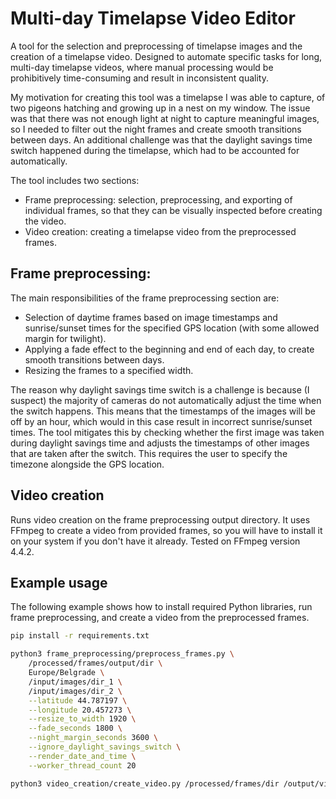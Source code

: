 # Multi-day Timelapse Video Editor

A tool for the selection and preprocessing of timelapse images and the creation of a timelapse video. Designed to automate specific tasks for long, multi-day timelapse videos, where manual processing would be prohibitively time-consuming and result in inconsistent quality.

My motivation for creating this tool was a timelapse I was able to capture, of two pigeons hatching and growing up in a nest on my window. The issue was that there was not enough light at night to capture meaningful images, so I needed to filter out the night frames and create smooth transitions between days. An additional challenge was that the daylight savings time switch happened during the timelapse, which had to be accounted for automatically.

The tool includes two sections:
- Frame preprocessing: selection, preprocessing, and exporting of individual frames, so that they can be visually inspected before creating the video.
- Video creation: creating a timelapse video from the preprocessed frames.

## Frame preprocessing:

The main responsibilities of the frame preprocessing section are:
- Selection of daytime frames based on image timestamps and sunrise/sunset times for the specified GPS location (with some allowed margin for twilight).
- Applying a fade effect to the beginning and end of each day, to create smooth transitions between days.
- Resizing the frames to a specified width.

The reason why daylight savings time switch is a challenge is because (I suspect) the majority of cameras do not automatically adjust the time when the switch happens. This means that the timestamps of the images will be off by an hour, which would in this case result in incorrect sunrise/sunset times. The tool mitigates this by checking whether the first image was taken during daylight savings time and adjusts the timestamps of other images that are taken after the switch. This requires the user to specify the timezone alongside the GPS location.

## Video creation

Runs video creation on the frame preprocessing output directory. It uses FFmpeg to create a video from provided frames, so you will have to install it on your system if you don't have it already. Tested on FFmpeg version 4.4.2.

## Example usage

The following example shows how to install required Python libraries, run frame preprocessing, and create a video from the preprocessed frames.

```bash
pip install -r requirements.txt

python3 frame_preprocessing/preprocess_frames.py \
    /processed/frames/output/dir \
    Europe/Belgrade \
    /input/images/dir_1 \
    /input/images/dir_2 \
    --latitude 44.787197 \
    --longitude 20.457273 \
    --resize_to_width 1920 \
    --fade_seconds 1800 \
    --night_margin_seconds 3600 \
    --ignore_daylight_savings_switch \
    --render_date_and_time \
    --worker_thread_count 20

python3 video_creation/create_video.py /processed/frames/dir /output/video/video.mp4
```
